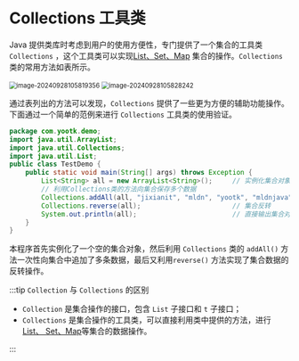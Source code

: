 # Collections 工具类

Java 提供类库时考虑到用户的使用方便性，专门提供了一个集合的工具类 `Collections` ，这个工具类可以实现<u>List、Set、Map</u>
集合的操作。`Collections` 类的常用方法如表所示。

<img src="http://niu.ochiamalu.top/image-20240928105819356.png" alt="image-20240928105819356" style="zoom:80%;margin:0 auto" />

<img src="http://niu.ochiamalu.top/image-20240928105828242.png" alt="image-20240928105828242" style="zoom:80%;margin:0 auto" />

通过表列出的方法可以发现，`Collections` 提供了一些更为方便的辅助功能操作。下面通过一个简单的范例来进行 `Collections`
工具类的使用验证。

```java
package com.yootk.demo;
import java.util.ArrayList;
import java.util.Collections;
import java.util.List;
public class TestDemo {
    public static void main(String[] args) throws Exception {
        List<String> all = new ArrayList<String>();		// 实例化集合对象
        // 利用Collections类的方法向集合保存多个数据
        Collections.addAll(all, "jixianit", "mldn", "yootk", "mldnjava", "lixinghua");
        Collections.reverse(all);						// 集合反转
        System.out.println(all);						// 直接输出集合对象
    }
}
```

本程序首先实例化了一个空的集合对象，然后利用 `Collections` 类的 `addAll()`
方法一次性向集合中追加了多条数据，最后又利用`reverse()` 方法实现了集合数据的反转操作。

:::tip `Collection` 与 `Collections` 的区别

- `Collection` 是集合操作的接口，包含 `List` 子接口和 `t` 子接口；
- `Collections` 是集合操作的工具类，可以直接利用类中提供的方法，进行<u>List、 Set、Map</u>等集合的数据操作。

:::

